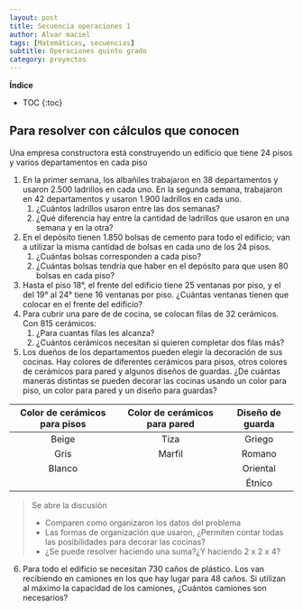 ```yaml
---
layout: post
title: Secuencia operaciones 1
author: Alvar maciel
tags: [Matemáticas, secuencias]
subtitle: Operaciones quinto grado
category: proyectos
---
```

**Índice**
* TOC
{:toc}

## Para resolver con cálculos que conocen
Una empresa constructora está construyendo un edificio que tiene 24 pisos y varios departamentos en cada piso

1. En la primer semana, los albañiles trabajaron en 38 departamentos y usaron 2.500 ladrillos en cada uno. En la segunda semana, trabajaron en 42 departamentos y usaron 1.900 ladrillos en cada uno.
    1. ¿Cuántos ladrillos usaron entre las dos semanas?
    2. ¿Qué diferencia hay entre la cantidad de ladrillos que usaron en una semana y en la otra?
2. En el depósito tienen 1.850 bolsas de cemento para todo el edificio; van a utilizar la misma cantidad de bolsas en cada uno de los 24 pisos.
    1. ¿Cuántas bolsas corresponden a cada piso?
    2. ¿Cuántas bolsas tendría que haber en el depósito para que usen 80 bolsas en cada piso?
3. Hasta el piso 18°, el frente del edificio tiene 25 ventanas por piso, y el del 19° al 24° tiene 16 ventanas por piso. ¿Cuántas ventanas tienen que colocar en el frente del edificio?
4. Para cubrir una pare de de cocina, se colocan filas de 32 cerámicos. Con 815 cerámicos:
    1. ¿Para cuantas filas les alcanza?
    2. ¿Cuántos cerámicos necesitan si quieren completar dos filas más?
5. Los dueños de los departamentos pueden elegir la decoración de sus cocinas. Hay colores de diferentes cerámicos para pisos, otros colores de cerámicos para pared y algunos diseños de guardas. ¿De cuántas maneras distintas se pueden decorar las cocinas usando un color para piso, un color para pared y un diseño para guardas?

|Color de cerámicos para pisos|Color de cerámicos para pared| Diseño de guarda|
|:---------------------------:|:---------------------------:|:---------------:|
|Beige|Tiza|Griego|
|Gris|Marfil|Romano|
|Blanco||Oriental|
|||Étnico|

>Se abre la discusión
>- Comparen como organizaron los datos del problema
>- Las formas de organización que usaron, ¿Permiten contar todas las posibilidades para decorar las cocinas?
>- ¿Se puede resolver haciendo una suma?¿Y haciendo 2 x 2 x 4?

6. Para todo el edificio se necesitan 730 caños de plástico. Los van recibiendo en camiones en los que hay lugar para 48 caños. Si utilizan al máximo la capacidad de los camiones, ¿Cuántos camiones son necesarios?
